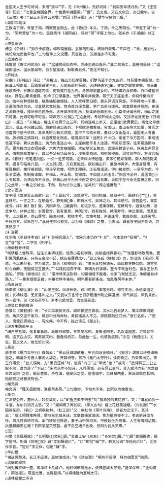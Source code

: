 <!-- { "loadSidebar": true } -->
    金国夫人王予可诗词，多用“雯华”字，见《中州集》。元好问诗：“剥裂雯华渍月秋。”又《宝宫寺》联云：“七重宝树围金界，十色雯华拥匣梁。”“雯”，云文也。又石文似云，亦曰雯华。古《三坟》书：“日云赤昙月云素雯。”刘因《登寺阁》诗：“雯华宝树忽当眼。”
    ○湖阴曲题误
    王敦屯于湖，帝至于湖，阴察营垒而去。此《晋纪》本文。于湖，今之历阳也。“帝至于湖”为一句，“阴察营垒”为一句。温庭筠作《湖阴曲》，误以“阴”字属上句也。张耒作《于湖曲》以正之。
    ○傅玄杂诗
    傅玄《杂诗》：“摄衣步前庭，仰观南雁翔。玄景随形运，流响归洞房。”五臣汪：“景，雁影也，映於月光而色率也。”二句皆承上文说雁，其旨始白，五臣注亦不可废。
    ○湓浦衣带
    陆鲁望《寄江州司马》诗：“湓浦尝闻似衣带，庐峰见说似香炉。”此二句极工，盖用何逊诗：“湓城俯湓水，湓水萦如带。日夕望高楼，耿耿青云外。”而注不知引。
    ○开梅山
    宋章《开梅山》诗云：“开梅山，梅山万仞摩星躔。扪萝鸟道十步九曲折，时有僵木横崖颠。负麻直上视南岳，回首蜀道犹平川。人家迤逦列板屋，火耕硗确名田。穿堂之鼓堂穿壁，两头击鼓歌声传。长藤吊酒跪而饮，何物爽口盐为先。马郎酣歌苗女和，不待媒妁自相牵。白巾缠髻衣绕κ，野花山果青垂肩。如今丁口渐蕃息，世界虽异非桃源。熙宁天子廑圣虑，命将传檄令开边。给牛货种使耕垦，植桑插稻输缗钱。人人欢呼愿归顺，裹头异语淳风旋。不特得地一千里，王道荡荡尧为天。汉皇默武竟何益，性命百万涂戈铤。李广自杀马援死，寂寞铜柱并燕然。伊溪之源最沃壤，择地作邑民争先。大开庠序明礼乐，抚柔新俗威无专。小臣作诗谐乐府，梅山之崖石可镌。此诗可勒不可泯，颂声万古长潺。”之此诗，专颂开梅山之利。又按济北晁无咎《开梅山》一篇云：“开梅山，梅山开自熙宁之五年。其初连峰上参天，峦崖盘敛阂君峦。南北之帝凿混元，此山不圮藏云烟。跻攀鸟道出荟蔚，下视蛇涂相夤缘。穷南山，南山石室大如屋，黄闵之记盘瓠行迹今依然。高辛氏时北有犬戎寇，国中下令购头首，妻以少女金盈斗，遍国无人有畜狗。厥初得之病耳妇，以盘覆瓠化而走。堪嗟吴将军！屈死犭斤々口。帝皇下令万国同，事成违信道不容。竟以女妻之，狗乃负走逃山中。山崖幽绝不复人迹通。帝虽悲思深，往来辄遇雨与风。更为独力之衣短後裾，六男六女相婚姻，木皮草实五色文，武溪赤髀皆子孙。侏离其声异言语，情黠貌痴喜安土。自以吾父有功母帝女，凌夷夏商间，稍稍病侵侮。周宣昔中兴，方叔几振旅。《春秋》绝笔逮战国，一负一胜安可数。迩来梅山恃险阻，黄茅竹箭如霪雨。南人颠踣毙溪弩，据关守隘类穴鼠。一夫当其厄，万众莫能武。欲知梅山开，谁施神禹斧。大使身服儒，宾客盈幕府。檄传徭初疑，叩马卒欢舞。坦然无障碍，土石填溪渚。伊川被发祭，一变卒为虏。今虽关梁通，失制後谁御。开梅山，开山易，防獠难，不如昔人闭玉关。”则言不必开，盖因章小人专其事，为清议所不与也。然梅山地今为长沙府之安化县五寨，自熙宁至今永无蛮獠之患，则之此举，一秦之长城也。不然，则为长沙之害，岂减於广西之徭僮哉？
    ○曾子固诗
    曾子固《享祀军山庙歌》云：“土膏起兮，流泉驶兮。我徂於田，偕妇子兮。既耕且{艹}，芸且耔兮。一岁之工，在勤始兮。野无螟彖，田有水兮。非神之力，其谁使兮。我苞盈兮，我实成兮。挥钅兼扌致扌致，风雨声兮。藏露积，如坻京兮。遗秉滞穗，富鳏茕兮。酒食劝酬，消忿争兮。非神之助，岁莫登兮。我有室家，神所兮。我有旄倪，神所寿兮。神之惠我，惟其旧兮。上之报神，亦云厚兮。酾酒刑牲，肴核丰兮。吹箫考鼓，声逢逢兮。我民岁献，无终穷兮。千秋万岁，保斯宫兮。”此诗王荆公称赏，以为有《雅颂》之意，当表出。昧者言子固不能诗，岂其然乎？
    ○衤豆褐
    杜少陵《冬日怀李白》诗“衤豆褐风霜入”，惟宋元本仍作“衤豆”，今本皆作“短褐”。“衤豆”音“竖”，二字见《列子》。
    ○杨柳枝寿杯词
    “晓晴楼上卷珠帘，往往长条拂枕函。恰直小蛮初学舞，拟偷金缕押春衫。”“池连影动散鸳鸯，更引微风乱绣床。只待玉窗尘不起，始应金雁得成行。”此无名氏《柳枝词》也，郭茂倩《乐府》所遗。今以未尽者，并为录之。姚合《柳枝词》云：“黄金丝挂粉墙头，动似颠狂静似愁。游客见时心自醉，无因得见玉搔头。”“勾践初迎西子年，琉璃为扫溪烟。至今不改当时色，留与王孙系酒船。”罗隐《柳枝词》云：“灞岸晴来送别频，相偎相倚不胜春。自家飞絮犹无定，争解垂丝绊路人。”“一簇青烟锁玉楼，半垂栏畔半垂钩。明年更有新条在，恼乱春风卒未休。”
    ○杨素诗文
    杨素作《柳弘诔》云：“山阳王弼，风流长逝。颖川荀爽，零落无时。修竹夹池，永绝梁园之赋；长杨映沼，无复落川之文。”又尝以五言诗七百字赠播州刺史薛道衡，词气颖拔，风韵秀出，为一盛作。见《文苑英华》。素本以武功显，而文藻若此。
    ○游景仁黄鹤楼诗
    游景仁《黄鹤楼》诗：“长江巨浪拍天浮，城郭相望万景收。汉水北吞云梦入，蜀江西带洞庭流。角声交送千家月，帆影中分两岸秋。黄鹤楼高人不见，却随鹦鹉过汀洲。”景仁名侣，广安人，南渡四贤相之一，有文集，今不传，独此诗见《楚志》。
    ○湛方生酬南平王
    “闭户守玄漠，无复车马迹。衰废归邱樊，岁寒见松柏。身惭淮阳老，名忝梁园客。习隐非市朝，追赏在山汉。离离插天树，磊磊间云石。将此怡一生，伤感驹度隙。”亦见《毗陵志》。方生，晋之文人，後仕於刘宋。
    ○黑云
    唐李贺《雁门太守行》首句云：“黑云压城城欲摧，甲光向日金鳞开。”《摭言》谓贺以诗卷谒韩退之，韩暑卧方倦人事阍人辞之，开其诗卷，首乃《雁门太守行》，读而奇之，乃束带出见。宋王介甫云：“此儿误矣，方‘黑云压城’时，岂有‘向日’之‘甲光’也？”或问：“此诗韩王二公去取不同，谁为是？”予曰：“宋老头巾不知诗，凡兵围城，必有怪云变气，昔人赋鸿门有‘东龙白日西龙雨’之句，解此意矣。予在滇，值安凤之变，居围城中，见日晕两重，黑云如蛟在其侧，始信贺之诗善状物也。”
    ○喻凫诗
    喻凫诗：“雁天霞脚雨，渔夜苇条风。”上句绝妙，下句大不称，此所以为晚唐也。
    ○集句
    亡友安公石，嘉州人，妙於集句，以“鲈鱼正美不归去”对“瘦马独吟真可哀”。又：“请君酌我一斗酒，与尔共消万古愁。”又：“梁间燕子闻长叹，（李义山句）楼上花枝笑独眠。（刘长卿）”“水国莲花府，（韩）云帆枫树林。（杜工部）”又：集杜句《吊叶叔晦》，读者为之泣下。其诗云：“临江把臂难再得，便与先生成永诀。文章曹植波浪阔，死为星辰亦不２。老去新诗谁与传，男儿性命绝可怜。出门转盼已陈迹，妻子山中哭向天。中夜起坐万感集，人生有情泪沾臆。凤凰麒麟安在哉？石田茅屋荒苍苔。君不见空墙日色晚，悲同为我从天来。”
    ○斑
    何晏《景福殿赋》：“光明熠，文彩斑。”皇甫士安《劝志》：“青紫之斑。”“斑”即斓斑也，斓字俗书。到溉《饷任杖》诗“文彩既斑烂”，“烂”即俗“斓”字。韩文公诗“华烛光烂烂”，注亦作平音。“斑烂”字古体，俗用“斓”字。
    ○华山畿
    “相送劳劳渚，长江不应满，是侬泪成许。”与《读曲歌》“明月不应停，特为相思苦”同调。
    ○温庭筠观棋
    “闲对楸枰倾一壶，黄华坪上几成卢。他时谒帝铜池水，便赌宣城太守无。”晋羊保云：“金沟清Г，铜池摇。既佳光景，当得剧棋。”以棋赌胜为宣城太守。
    ○道林岳麓二寺诗
